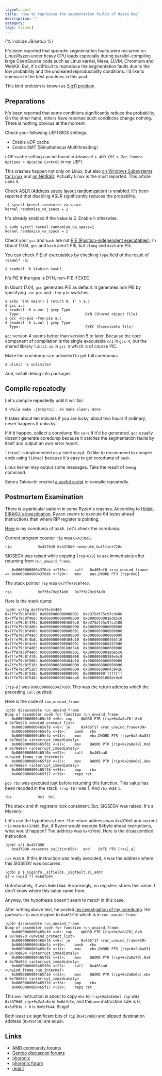 ```yaml
---
layout: post
title: "How to reproduce the segmentation faults of Ryzen bug"
description: ""
category: 
tags: [linux]
---
```

{% include JB/setup %}

It's been reported that sporadic segmentation faults were occurred on Linux/Ryzen
under heavy CPU loads especially during parallel-compiling large
OpenSource code such as Linux kernel, Mesa, LLVM, Chromium and WebKit.
But, it's difficult to reproduce the segmentation faults due to the
low probability and the uncleared reproducibility conditions.
I'd like to summarize the best practices in this post.

This kind problem is known as [Sig11 problem](http://bitwizard.nl/sig11).

## Preparations

It's been reported that some conditions significantly reduce the probability.
On the other hand, others have reported such conditions change nothing.
There is nothing obvious at the moment.

Check your following UEFI BIOS settings.

* Enable uOP cache
* Enable SMT (Simultaneous Multithreading)

uOP cache setting can be found in `Advanced > AMD CBS > Zen Common Options > Opcache Control` in my UEFI.

This crashes happen not only on Linux,
but also [on Windows Subsystems for Linux](https://community.amd.com/thread/215773?start=75&tstart=0)
and [on NetBSD](https://twitter.com/oshimyja/status/872099591759507457).
Actually Linux is the most reported.
This article uses it.

Check [ASLR (Address space layout randomization)](https://en.wikipedia.org/wiki/Address_space_layout_randomization) is enabled.
It's been reported that disabling ASLR significantly reduces the probability.

~~~
 $ sysctl kernel.randomize_va_space
kernel.randomize_va_space = 2
~~~
It's already enabled if the value is 2.
Enable it otherwise.

~~~
$ sudo sysctl kernel.randomize_va_space=2
kernel.randomize_va_space = 2
~~~

Check your `gcc` and `bash` are not
[PIE (Position-independent executables)](https://en.wikipedia.org/wiki/Position-independent_code#Position-independent_executables).
In Ubunt 17.04, `gcc` and `bash` aren't PIE, but `clang` and `dash` are PIE.

You can check PIE of executables by checking `Type` field of the result of `readelf -h`: 

~~~
$ readelf -h $(which bash) 
~~~

It's PIE if the type is DYN, non-PIE if EXEC.

In Ubunt 17.04, `gcc` generates PIE as default. 
It generates non PIE by specifying `-no-pie` and `-fno-pie` switches.

~~~
$ echo 'int main() { return 0; }' > a.c
$ gcc a.c
$ readelf -h a.out | grep Type
  Type:                              DYN (Shared object file)
$ gcc -no-pie -fno-pie a.c
$ readelf -h a.out | grep Type
  Type:                              EXEC (Executable file)
~~~

`gcc` version 4 seems better than version 5 or later.
Because the core component of compilation is the single executable `cc1` in `gcc-4`,
but the shared library `libcc1.so` in `gcc-5` which is of course PIC.

Make the coredump size unlimited to get full coredumps.

~~~
$ ulimit -c unlimited
~~~

And, install debug info packages.


## Compile repeatedly

Let's compile repeatedly until it will fail.

~~~
$ while make -j$(nproc); do make clean; done
~~~

It takes about ten minutes if you are lucky, about two hours if ordinary, never happens if unlucky.

If it'd happen, collect a coredump file `core` if it'd be generated.
`gcc` usually doesn't generate coredump because it catches the segmentation faults by itself and output an own error report.

`libtool` is implemented as a shell script.
I'd like to recommend to compile code using `libtool` because it's easy to get coredump of `bash`.

Linux kernel may output some messages. Take the result of `dmesg` command.

Satoru Takeuchi created [a useful script](https://gist.github.com/satoru-takeuchi/23afbf565c2d97c3ef16e5d46d11f5bf) to compile repeatedly.


## Postmortem Examination

There is a particular pattern in some Ryzen's crashes.
According to [Hideki EIRAKU's investigation](http://www.e-hdk.com/diary/d201706c.html#20-2),
Ryzen seems to execute 64 bytes ahead instructions than where RIP register is pointing.

[Here](https://gist.github.com/fujii/a5411f523b0072beae22cda0f3858e58) is my coredump of bash.
Let's check the coredump.

Current program counter `rip` was `0x4370d0`.

~~~
rip            0x4370d0	0x4370d0 <execute_builtin+720>
~~~
SIGSEGV was raised while copying `[rsp+0x8]` to `eax` immediately after returning from `run_unwind_frame`.

~~~
   0x00000000004370cb <+715>:	call   0x465ef0 <run_unwind_frame>
=> 0x00000000004370d0 <+720>:	mov    eax,DWORD PTR [rsp+0x8]
~~~

The stack pointer `rsp` was `0x7ffe79c8f4d0`.

~~~
rsp            0x7ffe79c8f4d0	0x7ffe79c8f4d0
~~~
Here is the stack dump:

~~~
(gdb) x/32g 0x7ffe79c8f450
0x7ffe79c8f450:	0x0000000000000001	0xe375df75c9fcd400
0x7ffe79c8f460:	0x0000000000000000	0x00000000018da5c8
0x7ffe79c8f470:	0x00000000004659c0	0xe375df75c9fcd400
0x7ffe79c8f480:	0x0000000000000000	0x0000000000000000
0x7ffe79c8f490:	0x0000000000000001	0x0000000000000000
0x7ffe79c8f4a0:	0x0000000000000000	0x0000000000000000
0x7ffe79c8f4b0:	0x0000000000484d10	0x0000000000465f10
0x7ffe79c8f4c0:	0x0000000000000001	0x00000000004370d0
0x7ffe79c8f4d0:	0x00000000018dd548	0x0000000000000000
0x7ffe79c8f4e0:	0x0000000000000001	0x000000000180e5c8
0x7ffe79c8f4f0:	0x0000000000000000	0x000000000180e5c8
0x7ffe79c8f500:	0x0000000000484d10	0x0000000000000000
0x7ffe79c8f510:	0x0000000000000000	0x0000000000000000
0x7ffe79c8f520:	0x0000000000000000	0x0000000000439426
0x7ffe79c8f530:	0x0000000000000001	0x00000000ffffffff
0x7ffe79c8f540:	0x00000000018ddea8	0x00000001008dc8c8
~~~
`[rsp-8]` was `0x00000000004370d0`.
This was the return address which the preceding `call` pushed.

Here is the code of `run_unwind_frame`:

~~~
(gdb) disassemble run_unwind_frame
Dump of assembler code for function run_unwind_frame:
   0x0000000000465ef0 <+0>:	cmp    QWORD PTR [rip+0x2a8a78],0x0        # 0x70e970 <unwind_protect_list>
   0x0000000000465ef8 <+8>:	je     0x465f17 <run_unwind_frame+39>
   0x0000000000465efa <+10>:	push   rbx
   0x0000000000465efb <+11>:	mov    ebx,DWORD PTR [rip+0x2a8a83]        # 0x70e984 <interrupt_immediately>
   0x0000000000465f01 <+17>:	mov    DWORD PTR [rip+0x2a8a79],0x0        # 0x70e984 <interrupt_immediately>
   0x0000000000465f0b <+27>:	call   0x465aa0 <unwind_frame_run_internal>
   0x0000000000465f10 <+32>:	mov    DWORD PTR [rip+0x2a8a6e],ebx        # 0x70e984 <interrupt_immediately>
   0x0000000000465f16 <+38>:	pop    rbx
   0x0000000000465f17 <+39>:	repz ret 
~~~
`pop rbx` was executed just before returning this function.
This value has been recoded in the stack.
`[rsp-16]` was 1.
And `rbx` was `1`.

~~~
rbx            0x1	0x1
~~~

The stack and th registers look consistent.
But, SIGSEGV was raised. It's a Mystery!

Let's use the hypothesis here.
The return address was `0x4370d0` and current `rip` was `0x4370d0`.
But, if Ryzen would execute 64byte ahead instructions, what would happen?
The address was `0x437090`.
Here is the disassembled instruction.

~~~
(gdb) x/i 0x437090
   0x437090 <execute_builtin+656>:	add    BYTE PTR [rax],al
~~~

`rax` was `0`.
If this instruction was really executed, `0` was the address where this SIGSEGV was occurred.

~~~
(gdb) p $_siginfo._sifields._sigfault.si_addr
$3 = (void *) 0x6dfb44
~~~
Unfortunately, It was `0x6dfb44`.
Surprisingly, no registers stores this value.
I don't know where this value came from.

Anyway, the hypothesis doesn't seem to match in this case.

After writing above text, he posted [his investigation of my coredump](http://www.e-hdk.com/diary/d201707a.html#03-1).
He guesses `rip` was slipped to `0x465f10` which is in `run_unwind_frame`.

~~~
(gdb) disassemble run_unwind_frame
Dump of assembler code for function run_unwind_frame:
   0x0000000000465ef0 <+0>:	cmp    QWORD PTR [rip+0x2a8a78],0x0        # 0x70e970 <unwind_protect_list>
   0x0000000000465ef8 <+8>:	je     0x465f17 <run_unwind_frame+39>
   0x0000000000465efa <+10>:	push   rbx
   0x0000000000465efb <+11>:	mov    ebx,DWORD PTR [rip+0x2a8a83]        # 0x70e984 <interrupt_immediately>
   0x0000000000465f01 <+17>:	mov    DWORD PTR [rip+0x2a8a79],0x0        # 0x70e984 <interrupt_immediately>
   0x0000000000465f0b <+27>:	call   0x465aa0 <unwind_frame_run_internal>
   0x0000000000465f10 <+32>:	mov    DWORD PTR [rip+0x2a8a6e],ebx        # 0x70e984 <interrupt_immediately>
   0x0000000000465f16 <+38>:	pop    rbx
   0x0000000000465f17 <+39>:	repz ret 
~~~
This `mov` instruction is about to copy `ebx` to `[rip+0x2a8a6e]`.
`rip` was `0x4370d0`,
`rip+0x2a8a6e` is `0x6dfb3e`,
and this `mov` instruction size is 6,
`0x6dfb3e + 6` is `0x6dfb44`.
Bingo!


Both least six significant bits of `rip` (`0x4370d0`) and slipped destination address (`0x465f10`) are equal.


## Links

* [AMD community forums](https://community.amd.com/thread/215773)
* [Gentoo discussion forums](https://forums.gentoo.org/viewtopic-t-1061546-start-0-postdays-0-postorder-asc-highlight-.html)
* [phoronix](https://www.phoronix.com/scan.php?page=news_item&px=Ryzen-Compiler-Issues)
* [phoronix forum](https://www.phoronix.com/forums/forum/hardware/processors-memory/955368-some-ryzen-linux-users-are-facing-issues-with-heavy-compilation-loads)
* [reddit](https://redd.it/6f08mb)
